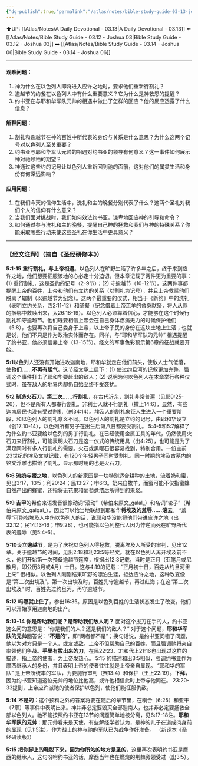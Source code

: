 ```yaml
---
{"dg-publish":true,"permalink":"/atlas/notes/bible-study-guide-03-13-joshua-05/"}
---
```


⬆️UP: [[Atlas/Notes/A Daily Devotional - 03.13\|A Daily Devotional - 03.13]]
⬅️ [[Atlas/Notes/Bible Study Guide - 03.12 - Joshua 03\|Bible Study Guide - 03.12 - Joshua 03]]
➡️ [[Atlas/Notes/Bible Study Guide - 03.14 - Joshua 06\|Bible Study Guide - 03.14 - Joshua 06]] 

---

#### 观察问题：

1. 神为什么在以色列人即将进入应许之地时，要求他们重新行割礼？
2. 逾越节的约餐在以色列人中有什么重要意义？它为什么是神救恩的提醒？
3. 约书亚在与耶和华军队元帅的相遇中做出了怎样的回应？他的反应透露了什么信息？

#### 解释问题：

1. 割礼和逾越节在神的百姓中所代表的身份与关系是什么意思？为什么这两个记号对以色列人至关重要？
2. 约书亚与耶和华军队元帅的相遇对约书亚的领导有何意义？这一事件如何展示神对祂领袖的期望？
3. 神通过这些约的记号让以色列人重新回到祂的面前，这对他们的属灵生活和身份有何深远影响？

#### 应用问题：

1. 在我们今天的信仰生活中，洗礼和主的晚餐分别代表了什么？这两个圣礼对我们个人的信仰有什么意义？
2. 当我们面对挑战时，我们如何效法约书亚，谦卑地回应神的引导和命令？
3. 如何通过参与洗礼和主的晚餐，提醒自己神的拯救和我们与神的特殊关系？你能采取哪些行动来使这些圣礼在你生活中更具意义？

---
### 【经文注释】（摘自《圣经研修本》）

**5:1-15** **重行割礼，与上帝相遇**。以色列人在旷野生活了许多年之后，终于来到应许之地，他们想要征服该地的心必定十分迫切。但本章记载了两件更为重要的事：(1) 重行割礼，这是圣约的记号（2-9节）；(2) 守逾越节（10-12节）。这两件事都提醒上帝的百姓，上帝和他们有立约的关系（以割礼为记号），并且上帝救赎他们脱离了辖制（以逾越节为纪念）。这两个最重要的仪式，相当于《新约》中的洗礼（表明立约关系，西2:11-12）和圣餐（纪念借着上帝羔羊的舍身献祭，将人从罪的捆绑中救赎出来，太26:18-19）。以色列人必须靠着信心，才能够在这个时候行割礼和守逾越节。他们既要相信上帝会在自己身体疼痛无力的时候保护他们（5:8），也要再次将自己委身于上帝，以上帝子民的身份在这块土地上生活；也就是说，他们不只是作为政治实体而存在。同样，与“耶和华军队的元帅” 相遇提醒了约书亚，他必须信靠上帝（13-15节）。经文的军事色彩预示第6章的征战就要开始。

**5:1**以色列人还没有开始进攻迦南地，耶和华就走在他们前头，使敌人士气低落，使**他们……不再有胆气**。这节经文承上启下：(1) 使过约旦河的记叙更加完整，强调这个事件打击了耶和华要赶出的敌人；(2) 说明为何以色列人在本章举行各种仪式时，虽在敌人的地界内却仍自始至终不受袭扰。

**5:2** **制造火石刀，第二次……行割礼**，在古代近东，割礼非常普遍（见耶9:25-26），但不是所有人都奉行割礼。非利士人就不行割礼（撒上14:6），显然，有些迦南居民也没有受过割礼（创34:14）。埃及人的割礼象征人生进入一个重要阶段，和以色列人的割礼意义不同。以色列人的割礼是立约的记号，由耶和华设立（创17:10-14），以色列所有男子在出生后第八日都要受割礼。 5:4-5和5:7解释了为什么约书亚要给以色列的男丁行割礼。在已经使用金属工具的年代，仍然使用火石刀来行割礼，可能表明火石刀是这一仪式的传统用具（出4:25），也可能是为了满足同时有多人行割礼的需要。火石或黑曜石很容易找到，特别合用。一份主前23世纪的埃及文献记载，有120个年轻男子同时受割礼。同一时期的埃及古墓内的铭文浮雕也描绘了割礼，显示那时用的也是火石刀。

**5:6** **流奶与蜜之地**，以色列人的新家园是一块特别适合耕种的土地，流着奶和蜜，见出3:17，13:5；利20:24；民13:27；申6:3。奶来自牧羊，而蜜可能不仅指蜜蜂自然产出的蜂蜜，还指将无花果和葡萄煮浓后所得到的果浆。

**5:9** **吉甲**的希伯来语发音很像动词“滚动”（希伯来原文_galal_）和名词“轮子”（希伯来原文_galgal_），因此可以恰当地联想到耶和华**将埃及的羞辱……滚去**。 “羞辱”可能指埃及人中伤以色列人的话，说耶和华没能将他们带进应许之地（出32:12；民14:13-16；申9:28），也可能指以色列整代人因为悖逆而死在旷野所代表的羞辱（见5:4-6）。

**5:10**设立**逾越节**，是为了庆祝以色列人得拯救，脱离埃及人所受的审判，见出12章。关于逾越节的时间，见出2:18和利23:5等经文。就在以色列人离开埃及前不久，他们开始第一次预备逾越节筵席，根据出12:3记载，当时是正月（亚笔月或尼散月，即公历3月或4月）十日。这与4:19的记载：“正月初十日，百姓从约旦河里上来” 很相似。以色列人刚刚结束旷野的漂泊生涯，抵达应许之地，这种改变像是“第二次出埃及”。第一次出埃及时，百姓先守逾越节，再过红海；在这“第二次出埃及” 时，百姓先过约旦河，再守逾越节。

**5:12** **吗哪就止住了**，参出16:35。原因是以色列百姓的生活状态发生了改变，他们可以开始享用迦南地的出产。

**5:13-14** **你是帮助我们呢？是帮助我们敌人呢？** 面对这个拔刀在手的人，约书亚这么问的意思是：“你是我们的人？还是我们的敌人？” 对于这个问题，**耶和华军队的元帅**回答说：“**不是的**”，即“两者都不是”；换句话说，是约书亚问错了问题，他以为对方只是一个人，或友或敌。上帝不但帮助自己的百姓，而且强调祂将亲自率领他们争战。**手里有拔出来的刀**，在民22:23、31和代上21:16也出现过这样的描述，指上帝的使者，为上帝发热心。 5:15 的描述和出3:5相似，强调约书亚作为摩西继承人的身份，并且表明上帝的使者往往就是上帝亲自显现。 “耶和华的军队” 是上帝所统率的军队，为要施行审判（赛13:4）和保护（王上22:19）。**下拜**，因为约书亚知道这位元帅的地位比他高，或许他相信此时上帝与他同在。 23:20-33提到，上帝应许派祂的使者保护以色列，使他们能征服仇敌。

**5:14** **不是的**：这个预料之外的答案将要在随后的章节里，在喇合（6:25）和亚干（7章）等事件中表明出来。神并非必定要毁灭全部迦南人，也并非必定要拯救全部以色列人。祂不能按照约书亚在13节的问题简单地被分离，见6:17-18注。**耶和华军队的元帅**：那元帅看来是天使。有些解经学者认为，是神的儿子在道成肉身前的显现（见1:5注）。作为战士的神与祂的军队已为战争作好准备。 （新译本《圣经研读版》）

**5:15** **把你脚上的鞋脱下来，因为你所站的地方是圣的**，这里再次表明约书亚是摩西的继承人，这句吩咐约书亚的话，摩西当年也在燃烧的荆棘旁领受过（出3:5）。

